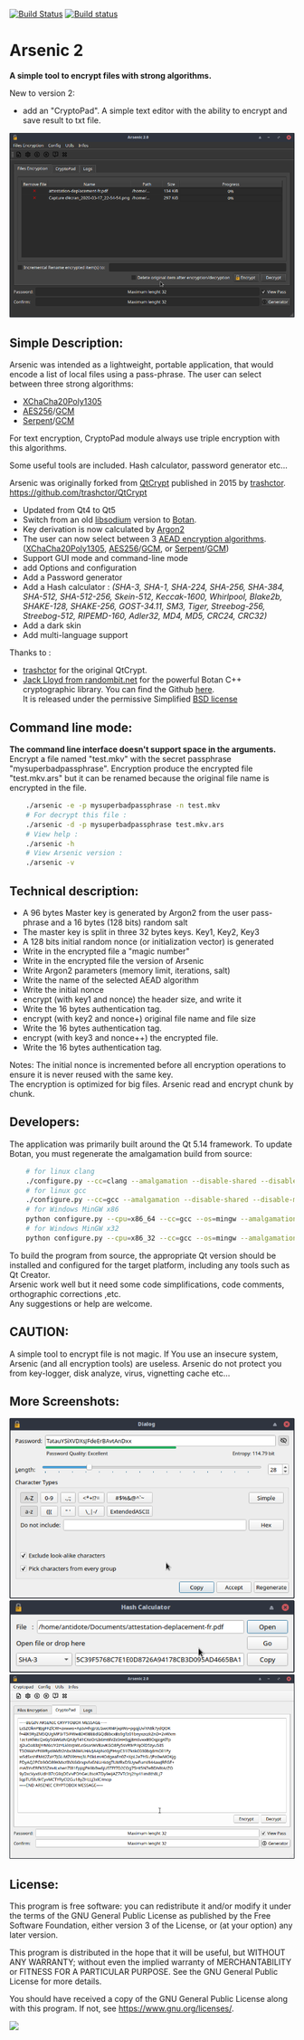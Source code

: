 [![Build Status](https://travis-ci.org/Antidote1911/Arsenic.svg?branch=master)](https://travis-ci.org/Antidote1911/Arsenic)
[![Build status](https://ci.appveyor.com/api/projects/status/eid3dqq4c28u7sf4?svg=true)](https://ci.appveyor.com/project/Antidote1911/arsenic)

# Arsenic 2
**A simple tool to encrypt files with strong algorithms.**

New to version 2:
- add an "CryptoPad". A simple text editor with the ability to encrypt and save result to txt file.


<img src='screenshots/main_dark.png'/>

## Simple Description: ##
Arsenic was intended as a lightweight, portable application, that would encode a list of local files using a pass-phrase. The user can select between three strong algorithms:
- [XChaCha20Poly1305](https://botan.randombit.net/handbook/api_ref/cipher_modes.html#chacha20poly1305)
- [AES256](https://en.wikipedia.org/wiki/Advanced_Encryption_Standard)/[GCM](https://en.wikipedia.org/wiki/Galois/Counter_Mode)
- [Serpent](https://en.wikipedia.org/wiki/Serpent_(cipher))/[GCM](https://en.wikipedia.org/wiki/Galois/Counter_Mode)

For text encryption, CryptoPad module always use triple encryption with this algorithms.

Some useful tools are included. Hash calculator, password generator etc...

Arsenic was originally forked from [QtCrypt](https://github.com/trashctor/QtCrypt) published in 2015 by [trashctor](https://github.com/trashctor).<br>
https://github.com/trashctor/QtCrypt<br>

- Updated from Qt4 to Qt5
- Switch from an old [libsodium](https://github.com/jedisct1/libsodium "Strong cryptographic library") version to [Botan](https://botan.randombit.net/ "Strong cryptographic library").
- Key derivation is now calculated by [Argon2](https://en.wikipedia.org/wiki/Argon2)
- The user can now select between 3 [AEAD encryption algorithms](https://en.wikipedia.org/wiki/Authenticated_encryption).
([XChaCha20Poly1305](https://botan.randombit.net/handbook/api_ref/cipher_modes.html#chacha20poly1305), [AES256](https://en.wikipedia.org/wiki/Advanced_Encryption_Standard)/[GCM](https://en.wikipedia.org/wiki/Galois/Counter_Mode), or [Serpent](https://en.wikipedia.org/wiki/Serpent_(cipher))/[GCM](https://en.wikipedia.org/wiki/Galois/Counter_Mode))
- Support GUI mode and command-line mode
- add Options and configuration
- Add a Password generator
- Add a Hash calculator :
<em>(SHA-3, SHA-1, SHA-224, SHA-256, SHA-384, SHA-512, SHA-512-256, Skein-512, Keccak-1600, Whirlpool, Blake2b, SHAKE-128, SHAKE-256, GOST-34.11, SM3, Tiger, Streebog-256, Streebog-512, RIPEMD-160, Adler32, MD4, MD5, CRC24, CRC32)</em>
- Add a dark skin
- Add multi-language support

Thanks to :
- [trashctor](https://github.com/trashctor) for the original QtCrypt.
- [Jack Lloyd from randombit.net](https://botan.randombit.net) for the powerful Botan C++ cryptographic library. You can find the Github [here](https://github.com/randombit/botan).<br>
It is released under the permissive Simplified [BSD license](https://botan.randombit.net/license.txt)

## Command line mode: ##
**The command line interface doesn't support space in the arguments.**
Encrypt a file named "test.mkv" with the secret passphrase "mysuperbadpassphrase". Encryption produce the encrypted file "test.mkv.ars" but it can be renamed because the original file name is encrypted in the file.

```bash
    ./arsenic -e -p mysuperbadpassphrase -n test.mkv
    # For decrypt this file :
    ./arsenic -d -p mysuperbadpassphrase test.mkv.ars
    # View help :
    ./arsenic -h
    # View Arsenic version :
    ./arsenic -v
```

## Technical description: ##
- A 96 bytes Master key is generated by Argon2 from the user pass-phrase and a 16 bytes (128 bits) random salt
- The master key is split in three 32 bytes keys. Key1, Key2, Key3
- A 128 bits initial random nonce (or initialization vector) is generated
- Write in the encrypted file a "magic number"
- Write in the encrypted file the version of Arsenic
- Write Argon2 parameters (memory limit, iterations, salt)
- Write the name of the selected AEAD algorithm
- Write the initial nonce
- encrypt (with key1 and nonce) the header size, and write it
- Write the 16 bytes authentication tag.
- encrypt (with key2 and nonce+) original file name and file size
- Write the 16 bytes authentication tag.
- encrypt (with key3 and nonce++) the encrypted file.
- Write the 16 bytes authentication tag.

Notes:
The initial nonce is incremented before all encryption operations to ensure it is never reused with the same key.<br>
The encryption is optimized for big files. Arsenic read and encrypt chunk by chunk.

## Developers: ##
The application was primarily built around the Qt 5.14 framework.
To update Botan, you must regenerate the amalgamation build from source:

```bash
    # for linux clang
    ./configure.py --cc=clang --amalgamation --disable-shared --disable-modules=pkcs11
    # for linux gcc
    ./configure.py --cc=gcc --amalgamation --disable-shared --disable-modules=pkcs11
    # for Windows MinGW x86
    python configure.py --cpu=x86_64 --cc=gcc --os=mingw --amalgamation --disable-shared --disable-modules=pkcs11
    # for Windows MinGW x32
    python configure.py --cpu=x86_32 --cc=gcc --os=mingw --amalgamation --disable-shared --disable-modules=pkcs11
```

To build the program from source, the appropriate Qt version should be installed and configured for the target platform, including any tools such as Qt Creator.<br>
Arsenic work well but it need some code simplifications, code comments, orthographic corrections ,etc.<br> Any suggestions or help are welcome.

## CAUTION: ##
A simple tool to encrypt file is not magic. If You use an insecure system, Arsenic (and all encryption tools) are useless. Arsenic do not protect you from key-logger, disk analyze, virus, vignetting cache etc...

## More Screenshots: ##

<img src='screenshots/pass_gen.png'/>
<img src='screenshots/hash.png'/>
<img src='screenshots/cryptopad_light.png'/>

## License: ##
This program is free software: you can redistribute it and/or modify
it under the terms of the GNU General Public License as published by
the Free Software Foundation, either version 3 of the License, or
(at your option) any later version.

This program is distributed in the hope that it will be useful,
but WITHOUT ANY WARRANTY; without even the implied warranty of
MERCHANTABILITY or FITNESS FOR A PARTICULAR PURPOSE.  See the
GNU General Public License for more details.

You should have received a copy of the GNU General Public License
along with this program.  If not, see <https://www.gnu.org/licenses/>.

<img src='https://www.gnu.org/graphics/gplv3-with-text-136x68.png'/>
